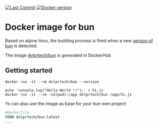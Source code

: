 [![Last Commit](https://img.shields.io/github/last-commit/rsc1975/bun-docker?logo=github)](https://github.com/rsc1975/bun-docker/commits/main)
[![Docker version](https://img.shields.io/docker/v/dvlprtech/bun?sort=semver&logo=docker)](https://hub.docker.com/r/dvlprtech/bun)

# Docker image for bun

Based on alpine linux, the building process is fired when a new [version of bun](https://github.com/oven-sh/bun/releases/tag/bun-v0.1.8) is detected.

The image [dvlprtech/bun](https://hub.docker.com/r/dvlprtech/bun) is generated in DockerHub 



## Getting started

```
docker run -it --rm dvlprtech/bun --version
```

```
echo 'console.log("Hello World !!");' > hi.js
docker run -it --rm -v$(pwd):/app dvlprtech/bun /app/hi.js
```

Yo can also use the image as base for your bun own project:

```dockerfile
#Dockerfile
FRON dvlprtech/bun:latest
...
```